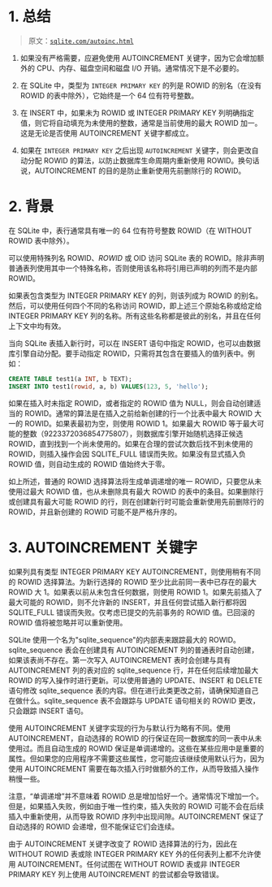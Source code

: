 # 1\. 总结

> 原文：[`sqlite.com/autoinc.html`](https://sqlite.com/autoinc.html)

1.  如果没有严格需要，应避免使用 AUTOINCREMENT 关键字，因为它会增加额外的 CPU、内存、磁盘空间和磁盘 I/O 开销。通常情况下是不必要的。

1.  在 SQLite 中，类型为 `INTEGER PRIMARY KEY` 的列是 ROWID 的别名（在没有 ROWID 的表中除外），它始终是一个 64 位有符号整数。

1.  在 INSERT 中，如果未为 ROWID 或 INTEGER PRIMARY KEY 列明确指定值，则它将自动填充为未使用的整数，通常是当前使用的最大 ROWID 加一。这是无论是否使用 AUTOINCREMENT 关键字都成立。

1.  如果在 `INTEGER PRIMARY KEY` 之后出现 `AUTOINCREMENT` 关键字，则会更改自动分配 ROWID 的算法，以防止数据库生命周期内重新使用 ROWID。换句话说，AUTOINCREMENT 的目的是防止重新使用先前删除行的 ROWID。

# 2\. 背景

在 SQLite 中，表行通常具有唯一的 64 位有符号整数 ROWID（在 WITHOUT ROWID 表中除外）。

可以使用特殊列名 ROWID、_ROWID_ 或 OID 访问 SQLite 表的 ROWID。除非声明普通表列使用其中一个特殊名称，否则使用该名称将引用已声明的列而不是内部 ROWID。

如果表包含类型为 INTEGER PRIMARY KEY 的列，则该列成为 ROWID 的别名。然后，可以使用任何四个不同的名称访问 ROWID，即上述三个原始名称或给定给 INTEGER PRIMARY KEY 列的名称。所有这些名称都是彼此的别名，并且在任何上下文中均有效。

当向 SQLite 表插入新行时，可以在 INSERT 语句中指定 ROWID，也可以由数据库引擎自动分配。要手动指定 ROWID，只需将其包含在要插入的值列表中。例如：

```sql
CREATE TABLE test1(a INT, b TEXT);
INSERT INTO test1(rowid, a, b) VALUES(123, 5, 'hello');

```

如果在插入时未指定 ROWID，或者指定的 ROWID 值为 NULL，则会自动创建适当的 ROWID。通常的算法是在插入之前给新创建的行一个比表中最大 ROWID 大一的 ROWID。如果表最初为空，则使用 ROWID 1。如果最大 ROWID 等于最大可能的整数（9223372036854775807），则数据库引擎开始随机选择正候选 ROWID，直到找到一个尚未使用的。如果在合理的尝试次数后找不到未使用的 ROWID，则插入操作会因 SQLITE_FULL 错误而失败。如果没有显式插入负 ROWID 值，则自动生成的 ROWID 值始终大于零。

如上所述，普通的 ROWID 选择算法将生成单调递增的唯一 ROWID，只要您从未使用过最大 ROWID 值，也从未删除具有最大 ROWID 的表中的条目。如果删除行或创建具有最大可能 ROWID 的行，则在创建新行时可能会重新使用先前删除行的 ROWID，并且新创建的 ROWID 可能不是严格升序的。

# 3\. AUTOINCREMENT 关键字

如果列具有类型 INTEGER PRIMARY KEY AUTOINCREMENT，则使用稍有不同的 ROWID 选择算法。为新行选择的 ROWID 至少比此前同一表中已存在的最大 ROWID 大 1。如果表以前从未包含任何数据，则使用 ROWID 1。如果先前插入了最大可能的 ROWID，则不允许新的 INSERT，并且任何尝试插入新行都将因 SQLITE_FULL 错误而失败。仅考虑已提交的先前事务的 ROWID 值。已回滚的 ROWID 值将被忽略并可以重新使用。

SQLite 使用一个名为"sqlite_sequence"的内部表来跟踪最大的 ROWID。sqlite_sequence 表会在创建具有 AUTOINCREMENT 列的普通表时自动创建，如果该表尚不存在。第一次写入 AUTOINCREMENT 表时会创建与具有 AUTOINCREMENT 列的表对应的 sqlite_sequence 行，并在任何后续增加最大 ROWID 的写入操作时进行更新。可以使用普通的 UPDATE、INSERT 和 DELETE 语句修改 sqlite_sequence 表的内容。但在进行此类更改之前，请确保知道自己在做什么。sqlite_sequence 表不会跟踪与 UPDATE 语句相关的 ROWID 更改，只会跟踪 INSERT 语句。

使用 AUTOINCREMENT 关键字实现的行为与默认行为略有不同。使用 AUTOINCREMENT，自动选择的 ROWID 的行保证在同一数据库的同一表中从未使用过。而且自动生成的 ROWID 保证是单调递增的。这些在某些应用中是重要的属性。但如果您的应用程序不需要这些属性，您可能应该继续使用默认行为，因为使用 AUTOINCREMENT 需要在每次插入行时做额外的工作，从而导致插入操作稍慢一些。

注意，“单调递增”并不意味着 ROWID 总是增加恰好一个。通常情况下增加一个。但是，如果插入失败，例如由于唯一性约束，插入失败的 ROWID 可能不会在后续插入中重新使用，从而导致 ROWID 序列中出现间隙。AUTOINCREMENT 保证了自动选择的 ROWID 会递增，但不能保证它们会连续。

由于 AUTOINCREMENT 关键字改变了 ROWID 选择算法的行为，因此在 WITHOUT ROWID 表或除 INTEGER PRIMARY KEY 外的任何表列上都不允许使用 AUTOINCREMENT。任何试图在 WITHOUT ROWID 表或非 INTEGER PRIMARY KEY 列上使用 AUTOINCREMENT 的尝试都会导致错误。
